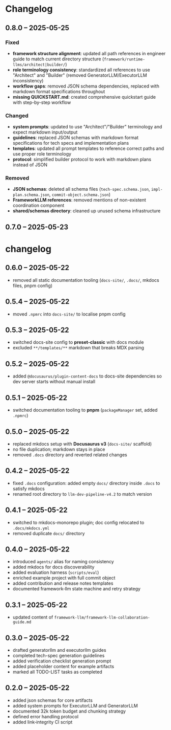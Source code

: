 # Changelog

## 0.8.0 – 2025-05-25

### Fixed
* **framework structure alignment**: updated all path references in engineer guide to match current directory structure (`framework/runtime-llms/architect|builder/`)
* **role terminology consistency**: standardized all references to use "Architect" and "Builder" (removed GeneratorLLM/ExecutorLLM inconsistency)
* **workflow gaps**: removed JSON schema dependencies, replaced with markdown format specifications throughout
* **missing QUICKSTART.md**: created comprehensive quickstart guide with step-by-step workflow

### Changed
* **system prompts**: updated to use "Architect"/"Builder" terminology and expect markdown input/output
* **guidelines**: replaced JSON schemas with markdown format specifications for tech specs and implementation plans
* **templates**: updated all prompt templates to reference correct paths and use proper role terminology
* **protocol**: simplified builder protocol to work with markdown plans instead of JSON

### Removed
* **JSON schemas**: deleted all schema files (`tech-spec.schema.json`, `impl-plan.schema.json`, `commit-object.schema.json`)
* **FrameworkLLM references**: removed mentions of non-existent coordination component
* **shared/schemas directory**: cleaned up unused schema infrastructure

## 0.7.0 – 2025-05-23

# changelog
## 0.6.0 – 2025-05-22

* removed all static documentation tooling (`docs-site/`, `.docs/`, mkdocs files, pnpm config)
## 0.5.4 – 2025-05-22

* moved `.npmrc` into `docs-site/` to localise pnpm config
## 0.5.3 – 2025-05-22

* switched docs-site config to **preset-classic** with docs module
* excluded `**/templates/**` markdown that breaks MDX parsing
## 0.5.2 – 2025-05-22

* added `@docusaurus/plugin-content-docs` to docs-site dependencies so dev server starts without manual install
## 0.5.1 – 2025-05-22

* switched documentation tooling to **pnpm** (`packageManager` set, added `.npmrc`)
## 0.5.0 – 2025-05-22

* replaced mkdocs setup with **Docusaurus v3** (`docs-site/` scaffold)
* no file duplication; markdown stays in place
* removed `.docs` directory and reverted related changes
## 0.4.2 – 2025-05-22

* fixed `.docs` configuration: added empty `docs/` directory inside `.docs` to satisfy mkdocs
* renamed root directory to `llm-dev-pipeline-v4.2` to match version
## 0.4.1 – 2025-05-22

* switched to mkdocs-monorepo plugin; doc config relocated to `.docs/mkdocs.yml`
* removed duplicate `docs/` directory
## 0.4.0 – 2025-05-22

* introduced `agents/` alias for naming consistency
* added mkdocs for docs discoverability
* added evaluation harness (`scripts/eval`)
* enriched example project with full commit object
* added contribution and release notes templates
* documented framework‑llm state machine and retry strategy
## 0.3.1 – 2025-05-22

* updated content of `framework-llm/framework-llm-collaboration-guide.md`

## 0.3.0 – 2025-05-22

* drafted generatorllm and executorllm guides
* completed tech-spec generation guidelines
* added verification checklist generation prompt
* added placeholder content for example artifacts
* marked all TODO-LIST tasks as completed

## 0.2.0 – 2025-05-22

* added json schemas for core artifacts
* added system prompts for ExecutorLLM and GeneratorLLM
* documented 32k token budget and chunking strategy
* defined error handling protocol
* added link‑integrity CI script
